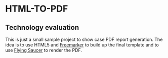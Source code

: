 # HTML-TO-PDF
## Technology evaluation

This is just a small sample project to show case PDF report generation. The idea is to use HTML5 and
[Freemarker](http://freemarker.org/) to build up the final template and to use
[Flying Saucer](https://github.com/flyingsaucerproject/flyingsaucer) to render the PDF.
